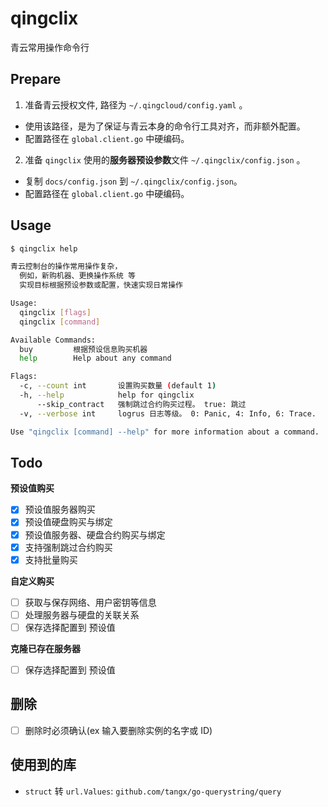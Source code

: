 # qingclix
青云常用操作命令行

## Prepare

1. 准备青云授权文件, 路径为 `~/.qingcloud/config.yaml` 。
  + 使用该路径，是为了保证与青云本身的命令行工具对齐，而非额外配置。
  + 配置路径在 `global.client.go` 中硬编码。
2. 准备 `qingclix` 使用的**服务器预设参数**文件 `~/.qingclix/config.json` 。
  + 复制 `docs/config.json` 到 `~/.qingclix/config.json`。
  + 配置路径在 `global.client.go` 中硬编码。

## Usage 

```bash
$ qingclix help  

青云控制台的操作常用操作复杂，
  例如，新购机器、更换操作系统 等
  实现目标根据预设参数或配置，快速实现日常操作

Usage:
  qingclix [flags]
  qingclix [command]

Available Commands:
  buy         根据预设信息购买机器
  help        Help about any command

Flags:
  -c, --count int       设置购买数量 (default 1)
  -h, --help            help for qingclix
      --skip_contract   强制跳过合约购买过程。 true: 跳过
  -v, --verbose int     logrus 日志等级。 0: Panic, 4: Info, 6: Trace.  (default 4)

Use "qingclix [command] --help" for more information about a command.
```

## Todo

**预设值购买**
+ [x] 预设值服务器购买
+ [x] 预设值硬盘购买与绑定
+ [x] 预设值服务器、硬盘合约购买与绑定
+ [x] 支持强制跳过合约购买
+ [x] 支持批量购买

**自定义购买**
+ [ ] 获取与保存网络、用户密钥等信息
+ [ ] 处理服务器与硬盘的关联关系
+ [ ] 保存选择配置到 预设值 

**克隆已存在服务器**
+ [ ] 保存选择配置到 预设值 


## 删除
+ [ ] 删除时必须确认(ex 输入要删除实例的名字或 ID)


## 使用到的库

+ `struct` 转 `url.Values`: `github.com/tangx/go-querystring/query`
